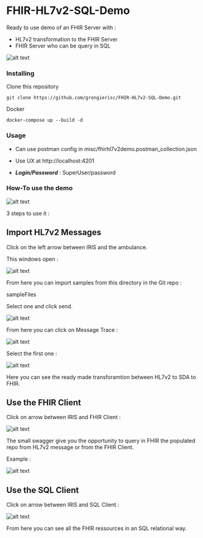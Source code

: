 # FHIR-HL7v2-SQL-Demo

Ready to use demo of an FHIR Server with :
* HL7v2 transformation to the FHIR Server 
* FHIR Server who can be query in SQL

![alt text](https://raw.githubusercontent.com/grongierisc/FHIR-HL7v2-SQL-Demo/master/fhirhl7ui/app/src/assets/img/FHIRdemo.jpg)

### Installing

Clone this repository

```
git clone https://github.com/grongierisc/FHIR-HL7v2-SQL-Demo.git
```

Docker

```
docker-compose up --build -d
```

### Usage

* Can use postman config in misc/fhirhl7v2demo.postman_collection.json

* Use UX at http://localhost:4201

* ***Login/Password*** : SuperUser/password

### How-To use the demo

![alt text](https://raw.githubusercontent.com/grongierisc/FHIR-HL7v2-SQL-Demo/master/misc/FHIRDemoTuto.png)

3 steps to use it :

## Import HL7v2 Messages

Click on the left arrow between IRIS and the ambulance.

This windows open :

![alt text](https://raw.githubusercontent.com/grongierisc/FHIR-HL7v2-SQL-Demo/master/misc/HL7v2Import.png)

From here you can import samples from this directory in the Git repo :

sampleFiles

Select one and click send.

![alt text](https://raw.githubusercontent.com/grongierisc/FHIR-HL7v2-SQL-Demo/master/misc/HL7v2Send.png)

From here you can click on Message Trace :

![alt text](https://raw.githubusercontent.com/grongierisc/FHIR-HL7v2-SQL-Demo/master/misc/MessageList.png)

Select the first one :

![alt text](https://raw.githubusercontent.com/grongierisc/FHIR-HL7v2-SQL-Demo/master/misc/MessageTrace.png)

Here you can see the ready made transforamtion between HL7v2 to SDA to FHIR.

## Use the FHIR Client

Click on arrow between IRIS and FHIR Client :

![alt text](https://raw.githubusercontent.com/grongierisc/FHIR-HL7v2-SQL-Demo/master/misc/FhirClient.png)

The small swagger give you the opportunity to query in FHIR the populated repo from HL7v2 message or from the FHIR Client.

Example : 

![alt text](https://raw.githubusercontent.com/grongierisc/FHIR-HL7v2-SQL-Demo/master/misc/FHIRGetAllPatient.png)

## Use the SQL Client

Click on arrow between IRIS and SQL Client :

![alt text](https://raw.githubusercontent.com/grongierisc/FHIR-HL7v2-SQL-Demo/master/misc/FHIRSQL.png)

From here you can see all the FHIR ressources in an SQL relational way.


